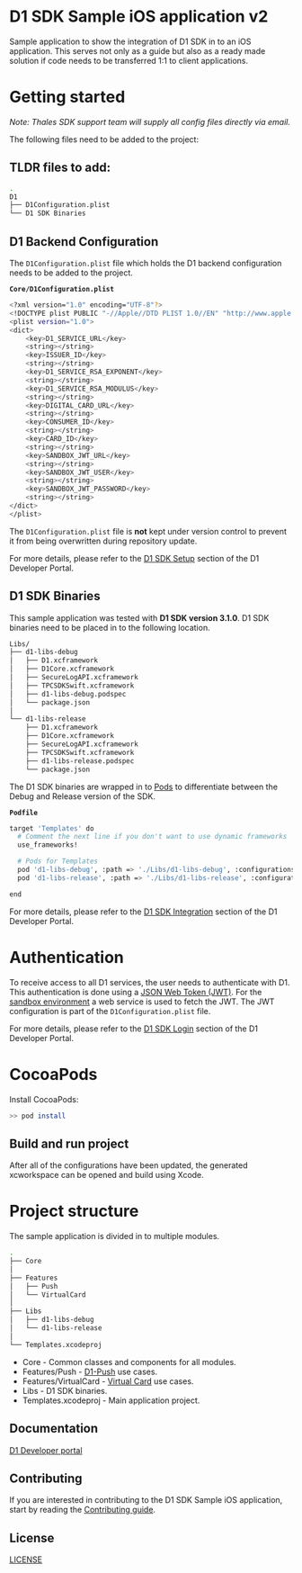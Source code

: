 # D1 SDK Sample iOS application v2

Sample application to show the integration of D1 SDK in to an iOS application. This serves not only as a guide but also 
as a ready made solution if code needs to be transferred 1:1 to client applications.

# Getting started

*Note: Thales SDK support team will supply all config files directly via email.*

The following files need to be added to the project:

## TLDR files to add:
```bash
.
D1
├── D1Configuration.plist
└── D1 SDK Binaries
```

## D1 Backend Configuration
   
The `D1Configuration.plist` file which holds the D1 backend configuration needs to be added to the project.

**`Core/D1Configuration.plist`**
```bash
<?xml version="1.0" encoding="UTF-8"?>
<!DOCTYPE plist PUBLIC "-//Apple//DTD PLIST 1.0//EN" "http://www.apple.com/DTDs/PropertyList-1.0.dtd">
<plist version="1.0">
<dict>
	<key>D1_SERVICE_URL</key>
	<string></string>
	<key>ISSUER_ID</key>
	<string></string>
	<key>D1_SERVICE_RSA_EXPONENT</key>
	<string></string>
	<key>D1_SERVICE_RSA_MODULUS</key>
	<string></string>
	<key>DIGITAL_CARD_URL</key>
	<string></string>
	<key>CONSUMER_ID</key>
	<string></string>
	<key>CARD_ID</key>
	<string></string>
	<key>SANDBOX_JWT_URL</key>
	<string></string>
	<key>SANDBOX_JWT_USER</key>
	<string></string>
	<key>SANDBOX_JWT_PASSWORD</key>
	<string></string>
</dict>
</plist>
```

The `D1Configuration.plist` file is **not** kept under version control to prevent it from being overwritten during repository update.

For more details, please refer to the [D1 SDK Setup](https://thales-dis-dbp.stoplight.io/docs/d1-developer-portal/branches/main/4f003bf306c04-initial-setup) section of the D1 Developer Portal.

## D1 SDK Binaries

This sample application was tested with **D1 SDK version 3.1.0**. D1 SDK binaries need to be placed in to the following location.

```bash
Libs/
├── d1-libs-debug
│   ├── D1.xcframework
│   ├── D1Core.xcframework
│   ├── SecureLogAPI.xcframework
│   ├── TPCSDKSwift.xcframework
│   ├── d1-libs-debug.podspec
│   └── package.json
│
└── d1-libs-release
    ├── D1.xcframework
    ├── D1Core.xcframework
    ├── SecureLogAPI.xcframework
    ├── TPCSDKSwift.xcframework
    ├── d1-libs-release.podspec
    └── package.json
```

The D1 SDK binaries are wrapped in to [Pods](https://cocoapods.org/) to differentiate between the Debug and Release version of the SDK.

**`Podfile`**
```bash
target 'Templates' do
  # Comment the next line if you don't want to use dynamic frameworks
  use_frameworks!

  # Pods for Templates
  pod 'd1-libs-debug', :path => './Libs/d1-libs-debug', :configurations => ['Debug']
  pod 'd1-libs-release', :path => './Libs/d1-libs-release', :configurations => ['Release']

end
```

For more details, please refer to the [D1 SDK Integration](https://thales-dis-dbp.stoplight.io/docs/d1-developer-portal/branches/main/9d11ae3647d6b-integrate-sdk-binary-into-your-i-os-application) section of the D1 Developer Portal.

# Authentication

To receive access to all D1 services, the user needs to authenticate with D1. This authentication is done using a [JSON Web Token (JWT)](https://auth0.com/docs/secure/tokens/json-web-tokens). For the [sandbox environment](https://thales-dis-dbp.stoplight.io/docs/d1-developer-portal/fa46cefb0ef05-mobile-sdk-sandbox) a web service is used to fetch the JWT. The JWT configuration is part of the `D1Configuration.plist` file.

For more details, please refer to the [D1 SDK Login](https://thales-dis-dbp.stoplight.io/docs/d1-developer-portal/branches/main/97566495c786d-sdk-login) section of the D1 Developer Portal.

# CocoaPods

Install CocoaPods:

```bash
>> pod install
```

## Build and run project

After all of the configurations have been updated, the generated xcworkspace can be opened and build using Xcode.

# Project structure
 
The sample application is divided in to multiple modules.

```bash
.
├── Core
│
├── Features
│   ├── Push
│   └── VirtualCard
│
├── Libs
│   ├── d1-libs-debug
│   └── d1-libs-release
│
└── Templates.xcodeproj
```

* Core - Common classes and components for all modules.
* Features/Push - [D1-Push](https://thales-dis-dbp.stoplight.io/docs/d1-developer-portal/294f33eaf2378-introduction) use cases.
* Features/VirtualCard - [Virtual Card](https://thales-dis-dbp.stoplight.io/docs/d1-developer-portal/3c8a7e6f0a81a-card-display-introduction) use cases.
* Libs - D1 SDK binaries.
* Templates.xcodeproj - Main application project.

## Documentation

[D1 Developer portal](https://thales-dis-dbp.stoplight.io/docs/d1-developer-portal/branches/main/de9abde9af194-thales-d1-a-card-api-to-modernise-card-issuance)


## Contributing

If you are interested in contributing to the D1 SDK Sample iOS application, start by reading the [Contributing guide](/CONTRIBUTING.md).

## License

[LICENSE](/LICENSE)

